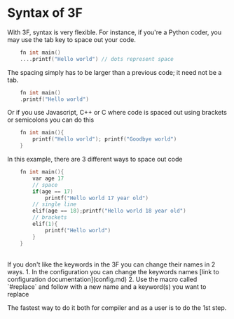 # Syntax of 3F

With 3F, syntax is very flexible. For instance, if you're a Python coder, you may use the tab key to space out your code.

```C
    fn int main()
    ....printf("Hello world") // dots represent space
```
The spacing simply has to be larger than a previous code; it need not be a tab.

```C
    fn int main()
    .printf("Hello world")
```

Or if you use Javascript, C++ or C where code is spaced out using brackets or semicolons you can do this

```C
    fn int main(){
        printf("Hello world"); printf("Goodbye world")
    }
```

In this example, there are 3 different ways to space out code

```C
    fn int main(){ 
        var age 17
        // space
        if(age == 17) 
            printf("Hello world 17 year old")
        // single line
        elif(age == 18);printf("Hello world 18 year old") 
        // brackets
        elif(1){ 
            printf("Hello world")
        } 
    }
```
<br>
If you don't like the keywords in the 3F you can change their names in 2 ways.
1. In the configuration you can change the keywords names [link to configuration documentation](config.md)
2. Use the macro called `#replace` and follow with a new name and a keyword(s) you want to replace

The fastest way to do it both for compiler and as a user is to do the 1st step.
